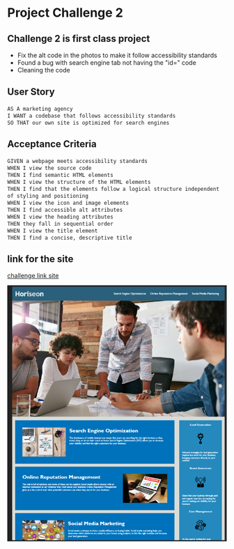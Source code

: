 # Project Challenge 2

## Challenge 2 is first class project
- Fix the alt code in the photos to make it follow accessibility standards
- Found a bug with search engine tab not having the "id=" code
- Cleaning the code

## User Story

```
AS A marketing agency
I WANT a codebase that follows accessibility standards
SO THAT our own site is optimized for search engines
```

## Acceptance Criteria

```
GIVEN a webpage meets accessibility standards
WHEN I view the source code
THEN I find semantic HTML elements
WHEN I view the structure of the HTML elements
THEN I find that the elements follow a logical structure independent of styling and positioning
WHEN I view the icon and image elements
THEN I find accessible alt attributes
WHEN I view the heading attributes
THEN they fall in sequential order
WHEN I view the title element
THEN I find a concise, descriptive title
```
## link for the site

[challenge link site](https://captflopp3y.github.io/Challenge2/)

![alt text](PreviewChallenge2.png)
